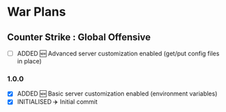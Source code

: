 # War Plans

## Counter Strike :  Global Offensive

- [ ] ADDED :new: Advanced server customization enabled (get/put config files in place)

### 1.0.0

- [x] ADDED :new: Basic server customization enabled (environment variables)
- [x] INITIALISED :airplane: Initial commit
